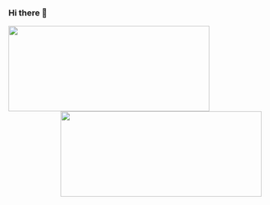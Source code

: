 ### Hi there 👋

<!--
**keeStep/keeStep** is a ✨ _special_ ✨ repository because its `README.md` (this file) appears on your GitHub profile.

Here are some ideas to get you started:

- 🔭 I’m currently working on ...
- 🌱 I’m currently learning ...
- 👯 I’m looking to collaborate on ...
- 🤔 I’m looking for help with ...
- 💬 Ask me about ...
- 📫 How to reach me: ...
- 😄 Pronouns: ...
- ⚡ Fun fact: ...
-->

<img align="left" height=170px  width=400px  src="https://github-readme-stats.vercel.app/api?username=keestep&show_icons=true&count_private=true" />
<img align="right" height=170px  width=400px src="https://github-readme-stats.vercel.app/api/top-langs/?username=keestep&layout=compact&langs_count=10&hide=html,javascript,css,freemarker" />
